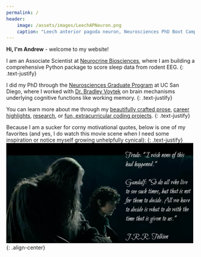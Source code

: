 ```yaml
---
permalink: /
header: 
    image: /assets/images/LeechAPNeuron.png
    caption: "Leech anterior pagoda neuron, Neurosciences PhD Boot Camp"
---
```

**Hi, I'm Andrew** - welcome to my website! 

I am an Associate Scientist at [Neurocrine Biosciences](https://www.meta.com/), where I am building a comprehensive Python package to score sleep data from rodent EEG. 
{: .text-justify}

I did my PhD through the [Neurosciences Graduate Program](https://neurograd.ucsd.edu/) at UC San Diego, where I worked with [Dr. Bradley Voytek](https://cogsci.ucsd.edu/people/faculty/bradley-voytek.html) on brain mechanisms underlying cognitive functions like working memory. 
{: .text-justify}

You can learn more about me through my [beautifully crafted prose](/about/), [career highlights](/resume/), [research](/research/), or [fun, extracurricular coding projects](/projects/). 
{: .text-justify}

Because I am a sucker for corny motivational quotes, below is one of my favorites (and yes, I do watch this movie scene when I need some inspiration or notice myself growing unhelpfully cynical):
{: .text-justify}
<img src="/assets/images/gandalf.png" width="500">{: .align-center}